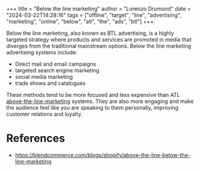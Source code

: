 +++
title = "Below the line marketing"
author = "Lorenzo Drumond"
date = "2024-03-22T14:28:16"
tags = ["offline",  "target",  "line",  "advertising",  "marketing",  "online",  "below",  "atl",  "the",  "ads",  "btl"]
+++


Below the line marketing, also known as BTL advertising, is a highly targeted strategy where products and services are promoted in media that diverges from the traditional mainstream options. Below the line marketing advertising systems include:

- Direct mail and email campaigns
- targeted search engine marketing
- social media marketing
- trade shows and catalogues

These methods tend to be more focused and less expensive than ATL [above-the-line-marketing](/wiki/above-the-line-marketing/) systems. They are also more engaging and make the audience feel like you are speaking to them personally, improving customer relations and loyalty.

# References
- https://blendcommerce.com/blogs/shopify/above-the-line-below-the-line-marketing
